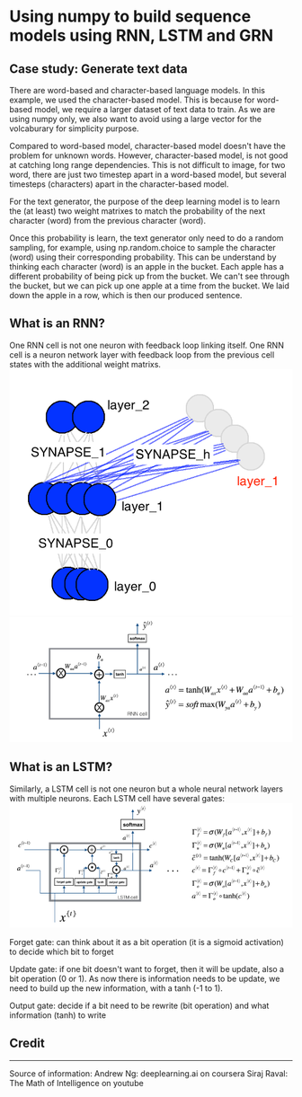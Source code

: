 # Using numpy to build sequence models using RNN, LSTM and GRN

## Case study: Generate text data
There are word-based and character-based language models. In this example, we used the character-based model. This is because for word-based model, we require a larger dataset of text data to train. As we are using numpy only, we also want to avoid using a large vector for the volcaburary for simplicity purpose. 

Compared to word-based model, character-based model doesn't have the problem for unknown words. However, character-based model, is not good at catching long range dependencies. This is not difficult to image, for two word, there are just two timestep apart in a word-based model, but several timesteps (characters) apart in the character-based model.

For the text generator, the purpose of the deep learning model is to learn the (at least) two weight matrixes to match the probability of the next character (word) from the previous character (word).

Once this probability is learn, the text generator only need to do a random sampling, for example, using np.random.choice to sample the character (word) using their corresponding probability. This can be understand by thinking each character (word) is an apple in the bucket. Each apple has a different probability of being pick up from the bucket. We can't see through the bucket, but we can pick up one apple at a time from the bucket. We laid down the apple in a row, which is then our produced sentence. 

## What is an RNN?
One RNN cell is not one neuron with feedback loop linking itself. One RNN cell is a neuron network layer with feedback loop from the previous cell states with the additional weight matrixs. 
<img src = RNN.png> 
<img src = RNN_cell.png> 

## What is an LSTM?
Similarly, a LSTM cell is not one neuron but a whole neural network layers with multiple neurons. Each LSTM cell have several gates:
<img src = LSTM_cell.png> 

Forget gate: can think about it as a bit operation (it is a sigmoid activation) to decide which bit to forget

Update gate: if one bit doesn't want to forget, then it will be update, also a bit operation (0 or 1). As now there is information needs to be update, we need to build up the new information, with a tanh (-1 to 1).

Output gate: decide if a bit need to be rewrite (bit operation) and what information (tanh) to write


## Credit
___
Source of information:
Andrew Ng: deeplearning.ai on coursera
Siraj Raval: The Math of Intelligence on youtube
